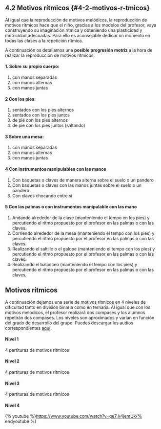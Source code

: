 ## 4.2 Motivos rítmicos {#4-2-motivos-r-tmicos}

Al igual que la reproducción de motivos melódicos, la reproducción de motivos rítmicos hace que el niño, gracias a los modelos del profesor, vaya construyendo su imaginación rítmica y obteniendo una plasticidad y motricidad adecuadas. Para ello es aconsejable dedicar un momento en todas las clases a la repetición rítmica.

A continuación os detallamos una **posible progresión motriz** a la hora de realizar la reproducción de motivos rítmicos:

#### 1. Sobre su propio cuerpo:
1. con manos separadas
1. con manos alternas
1. con manos  juntas

#### 2 Con los pies:
1. sentados con los pies alternos
1. sentados con los pies juntos
1. de pié con los pies alternos
1. de pie con los pies juntos (saltando)

#### 3 Sobre una mesa:
1. con manos separadas
1. con manos alternas
1. con manos  juntas

#### 4 Con instrumentos manipulables con las manos

1. Con baquetas o claves de manera alterna sobre el suelo o un pandero
1. Con baquetas o claves con las manos juntas sobre el suelo o un pandero
1. Con claves chocando entre sí

#### 5 Con las palmas o con instrumentos manipulable con las mano

1. Andando alrededor de la clase (manteniendo el tempo en los pies) y percutiendo el ritmo propuesto por el profesor en las palmas o con las claves.
1. Corriendo alrededor de la mesa (manteniendo el tempo con los pies) y percutiendo el ritmo propuesto por el profesor en las palmas o con las claves.
1. Realizando el saltillo o el galope (manteniendo el tempo con los pies) y percutiendo el ritmo propuesto por el profesor en las palmas o con las claves.
1. Realizando el balanceo (manteniendo el tempo con los pies) y percutiendo el ritmo propuesto por el profesor en las palmas o con las claves.

## Motivos rítmicos

A continuación dejamos una serie de motivos rítmicos en 4 niveles de dificultad tanto en división binaria como en ternaria. Al igual que con los motivos melódicos, el profesor realizará dos compases y los alumnos repetirán dos compases. Los niveles son aproximados y varían en función del grado de desarrollo del grupo. Puedes descargar los audios correspondientes [aquí](https://github.com/catedu/iniciacion-al-lenguaje-musical-en-primaria/raw/master/assets/audios_motivos_ritmicos.zip).

#### Nivel 1

4 partituras de motivos rítmicos

#### Nivel 2

4 partituras de motivos rítmicos

#### Nivel 3

4 partituras de motivos rítmicos

#### Nivel 4

{% youtube %}https://www.youtube.com/watch?v=qe7_k4jemUk{% endyoutube %}
